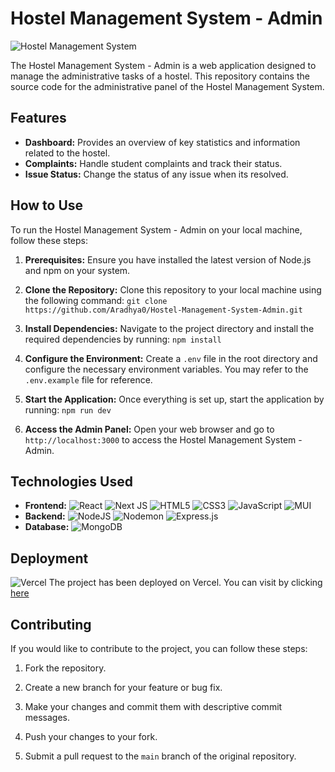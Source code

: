 # Hostel Management System - Admin

![Hostel Management System](https://i.postimg.cc/5t5F6jfD/Screenshot-from-2023-07-01-13-54-55.png)

The Hostel Management System - Admin is a web application designed to manage the administrative tasks of a hostel. This repository contains the source code for the administrative panel of the Hostel Management System.

## Features

- **Dashboard:** Provides an overview of key statistics and information related to the hostel.
- **Complaints:** Handle student complaints and track their status.
- **Issue Status:** Change the status of any issue when its resolved.

## How to Use

To run the Hostel Management System - Admin on your local machine, follow these steps:

1. **Prerequisites:** Ensure you have installed the latest version of Node.js and npm on your system.

2. **Clone the Repository:** Clone this repository to your local machine using the following command: 
    ```git clone https://github.com/Aradhya0/Hostel-Management-System-Admin.git```

3. **Install Dependencies:** Navigate to the project directory and install the required dependencies by running: ```npm install```
4. **Configure the Environment:** Create a `.env` file in the root directory and configure the necessary environment variables. You may refer to the `.env.example` file for reference.

5. **Start the Application:** Once everything is set up, start the application by running: `npm run dev`
6. **Access the Admin Panel:** Open your web browser and go to `http://localhost:3000` to access the Hostel Management System - Admin.

## Technologies Used

- **Frontend:** ![React](https://img.shields.io/badge/react-%2320232a.svg?style=for-the-badge&logo=react&logoColor=%2361DAFB)  ![Next JS](https://img.shields.io/badge/Next-black?style=for-the-badge&logo=next.js&logoColor=white) ![HTML5](https://img.shields.io/badge/html5-%23E34F26.svg?style=for-the-badge&logo=html5&logoColor=white) ![CSS3](https://img.shields.io/badge/css3-%231572B6.svg?style=for-the-badge&logo=css3&logoColor=white) ![JavaScript](https://img.shields.io/badge/javascript-%23323330.svg?style=for-the-badge&logo=javascript&logoColor=%23F7DF1E) ![MUI](https://img.shields.io/badge/MUI-%230081CB.svg?style=for-the-badge&logo=mui&logoColor=white)
- **Backend:** ![NodeJS](https://img.shields.io/badge/node.js-6DA55F?style=for-the-badge&logo=node.js&logoColor=white)  ![Nodemon](https://img.shields.io/badge/NODEMON-%23323330.svg?style=for-the-badge&logo=nodemon&logoColor=%BBDEAD) ![Express.js](https://img.shields.io/badge/express.js-%23404d59.svg?style=for-the-badge&logo=express&logoColor=%2361DAFB)
- **Database:** 	![MongoDB](https://img.shields.io/badge/MongoDB-%234ea94b.svg?style=for-the-badge&logo=mongodb&logoColor=white)


## Deployment
![Vercel](https://img.shields.io/badge/vercel-%23000000.svg?style=for-the-badge&logo=vercel&logoColor=white)
The project has been deployed on Vercel. You can visit by clicking [here](https://hostel-management-system-admin-apx49yeti-mayankjain25.vercel.app/)


## Contributing

If you would like to contribute to the project, you can follow these steps:

1. Fork the repository.

2. Create a new branch for your feature or bug fix.

3. Make your changes and commit them with descriptive commit messages.

4. Push your changes to your fork.

5. Submit a pull request to the `main` branch of the original repository.


